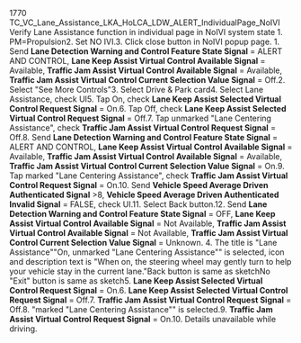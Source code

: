 1770 TC_VC_Lane_Assistance_LKA_HoLCA_LDW_ALERT_IndividualPage_NoIVI Verify Lane Assistance function in individual page in NoIVI system state 1. PM=Propulsion2. Set NO IVI.3. Click close button in NoIVI popup page. 1. Send **Lane Detection Warning and Control Feature State Signal** = ALERT AND CONTROL, **Lane Keep Assist Virtual Control Available Signal** = Available, **Traffic Jam Assist Virtual Control Available Signal** = Available, **Traffic Jam Assist Virtual Control Current Selection Value Signal** = Off.2. Select "See More Controls"3. Select Drive & Park card4. Select Lane Assistance, check UI5. Tap On, check **Lane Keep Assist Selected Virtual Control Request Signal** = On.6. Tap Off, check **Lane Keep Assist Selected Virtual Control Request Signal** = Off.7. Tap unmarked "Lane Centering Assistance", check **Traffic Jam Assist Virtual Control Request Signal** = Off.8. Send **Lane Detection Warning and Control Feature State Signal** = ALERT AND CONTROL, **Lane Keep Assist Virtual Control Available Signal** = Available, **Traffic Jam Assist Virtual Control Available Signal** = Available, **Traffic Jam Assist Virtual Control Current Selection Value Signal** = On.9. Tap marked "Lane Centering Assistance", check **Traffic Jam Assist Virtual Control Request Signal** = On.10. Send **Vehicle Speed Average Driven Authenticated Signal** >8, **Vehicle Speed Average Driven Authenticated Invalid Signal** = FALSE, check UI.11. Select Back button.12. Send **Lane Detection Warning and Control Feature State Signal** = OFF, **Lane Keep Assist Virtual Control Available Signal** = Not Available, **Traffic Jam Assist Virtual Control Available Signal** = Not Available, **Traffic Jam Assist Virtual Control Current Selection Value Signal** = Unknown. 4. The title is "Lane Assistance""On, unmarked "Lane Centering Assistance"" is selected, icon and description text is "When on, the steering wheel may gently turn to help your vehicle stay in the current lane."Back button is same as sketchNo "Exit" button is same as sketch5. **Lane Keep Assist Selected Virtual Control Request Signal** = On.6. **Lane Keep Assist Selected Virtual Control Request Signal** = Off.7. **Traffic Jam Assist Virtual Control Request Signal** = Off.8. "marked "Lane Centering Assistance"" is selected.9. **Traffic Jam Assist Virtual Control Request Signal** = On.10. Details unavailable while driving.